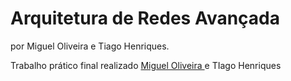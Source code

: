 # Arquitetura de Redes Avançada
 por Miguel Oliveira e Tiago Henriques.
<p>
  Trabalho prático final realizado
  <a href="https://github.com/miguelfoliveira"> Miguel Oliveira </a>
  e
  TIago Henriques
</p>
